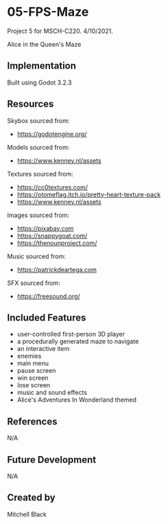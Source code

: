 # 05-FPS-Maze
Project 5 for MSCH-C220. 4/10/2021.

Alice in the Queen's Maze

## Implementation

Built using Godot 3.2.3

## Resources

Skybox sourced from:
- https://godotengine.org/

Models sourced from:
- https://www.kenney.nl/assets

Textures sourced from:
- https://cc0textures.com/
- https://otomeflag.itch.io/pretty-heart-texture-pack
- https://www.kenney.nl/assets

Images sourced from:
- https://pixabay.com
- https://snappygoat.com/
- https://thenounproject.com/

Music sourced from:
- https://patrickdeartega.com

SFX sourced from:
- https://freesound.org/

## Included Features

- user-controlled first-person 3D player
- a procedurally generated maze to navigate
- an interactive item
- enemies
- main menu
- pause screen
- win screen
- lose screen
- music and sound effects
- Alice's Adventures In Wonderland themed

## References

N/A

## Future Development

N/A

## Created by

Mitchell Black
